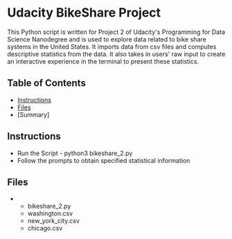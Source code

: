 # Udacity BikeShare Project

This Python script is written for Project 2 of Udacity's Programming for Data Science Nanodegree and is used to explore data related to bike share systems in the United States. It imports data from csv files and computes descriptive statistics from the data. It also takes in users' raw input to create an interactive experience in the terminal to present these statistics.

## Table of Contents

* [Instructions](#instructions)
* [Files](#creators)
* [Summary]


## Instructions

* Run the Script - python3 bikeshare_2.py
* Follow the prompts to obtain specified statistical information

## Files

*
    - bikeshare_2.py
    - washington.csv
    - new_york_city.csv
    - chicago.csv
